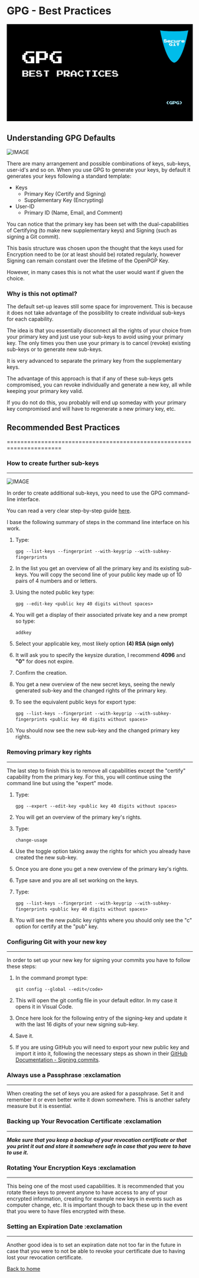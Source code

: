 # GPG - Best Practices

![HEADER IMAGE](./media/HEADER/GitHub-Repo-SecureGitGuide-ART-005.jpg)

## Understanding GPG Defaults

![IMAGE](https://nautilus-cyberneering.de/wp-content/uploads/2022/01/gpg_gITHUB.jpg)

There are many arrangement and possible combinations of keys, sub-keys, user-id's and so on. When you use GPG to generate your keys, by default it generates your keys following a standard template:

- Keys
  - Primary Key (Certify and Signing)
  - Supplementary Key (Encrypting)
- User-ID
  - Primary ID (Name, Email, and Comment)

You can notice that the primary key has been set with the dual-capabilities of Certifying (to make new supplementary keys) and Signing (such as signing a Git commit).

This basis structure was chosen upon the thought that the keys used for Encryption need to be (or at least should be) rotated regularly, however Signing can remain constant over the lifetime of the OpenPGP Key.

However, in many cases this is not what the user would want if given the choice.

### Why is this not optimal?  

The default set-up leaves still some space for improvement. This is because it does not take advantage of the possibility to create individual sub-keys for each capability.

The idea is that you essentially disconnect all the rights of your choice from your primary key and just use your sub-keys to avoid using your primary key. The only times you then use your primary is to cancel (revoke) existing sub-keys or to generate new sub-keys.

It is very advanced to separate the primary key from the supplementary keys.

The advantage of this approach is that if any of these sub-keys gets compromised, you can revoke individually and generate a new key, all while keeping your primary key valid.

If you do not do this, you probably will end up someday with your primary key compromised and will have to regenerate a new primary key, etc.

## Recommended Best Practices

======================================================================

### How to create further sub-keys

---
![IMAGE](https://nautilus-cyberneering.de/wp-content/uploads/2022/01/MOTHERkEY-1024x384.jpg)

In order to create additional sub-keys, you need to use the GPG command-line interface.

You can read a very clear step-by-step guide [here](./008_GPG-How-to-create-a-subkey-for-signing.md).

I base the following summary of steps in the command line interface on his work.

1. Type:

    ```terminal
    gpg --list-keys --fingerprint --with-keygrip --with-subkey-fingerprints
    ```

2. In the list you get an overview of all the primary key and its existing sub-keys. You will copy the second line of your public key made up of 10 pairs of 4 numbers and or letters.

3. Using the noted public key type:

    ```terminal
    gpg --edit-key <public key 40 digits without spaces>
    ```

4. You will get a display of their associated private key and a new prompt so type:

    ```terminal
    addkey
    ```

5. Select your applicable key, most likely option **(4) RSA (sign only)**

6. It will ask you to specify the keysize duration, I recommend **4096** and **"0"** for does not expire.

7. Confirm the creation.

8. You get a new overview of the new secret keys, seeing the newly generated sub-key and the changed rights of the primary key.

9. To see the equivalent public keys for export type:

    ```terminal
    gpg --list-keys --fingerprint --with-keygrip --with-subkey-fingerprints <public key 40 digits without spaces>
    ```

10. You should now see the new sub-key and the changed primary key rights.

### Removing primary key rights

---
The last step to finish this is to remove all capabilities except the "certify" capability from the primary key. For this, you will continue using the command line but using the "expert" mode.

1. Type:

    ```terminal
    gpg --expert --edit-key <public key 40 digits without spaces>
    ```

2. You will get an overview of the primary key's rights.

3. Type:

    ```terminal
    change-usage
    ```

4. Use the toggle option taking away the rights for which you already have created the new sub-key.

5. Once you are done you get a new overview of the primary key's rights.

6. Type save and you are all set working on the keys.

7. Type:

    ```terminal
    gpg --list-keys --fingerprint --with-keygrip --with-subkey-fingerprints <public key 40 digits without spaces>
    ```

8. You will see the new public key rights where you should only see the "c" option for certify at the "pub" key.

### Configuring Git with your new key

---
In order to set up your new key for signing your commits you have to follow these steps:

1. In the command prompt type:

    ```terminal
    git config --global --edit</code>
    ```

2. This will open the git config file in your default editor. In my case it opens it in Visual Code.

3. Once here look for the following entry of the signing-key and update it with the last 16 digits of your new signing sub-key.

4. Save it.

5. If you are using GitHub you will need to export your new public key and import it into it, following the necessary steps as shown in their [GitHub Documentation - Signing commits](https://docs.github.com/en/authentication/managing-commit-signature-verification/signing-commits).

### Always use a Passphrase :exclamation

---
When creating the set of keys you are asked for a passphrase. Set it and remember it or even better write it down somewhere. This is another safety measure but it is essential.

### Backing up Your Revocation Certificate :exclamation

---
**_Make sure that you keep a backup of your revocation certificate or that you print it out and store it somewhere safe in case that you were to have to use it._**

### Rotating Your Encryption Keys :exclamation

---
This being one of the most used capabilities. It is recommended that you rotate these keys to prevent anyone to have access to any of your encrypted information, creating for example new keys in events such as computer change, etc. It is important though to back these up in the event that you were to have files encrypted with these.

### Setting an Expiration Date :exclamation

---
Another good idea is to set an expiration date not too far in the future in case that you were to not be able to revoke your certificate due to having lost your revocation certificate.

[Back to home](./index.md)
